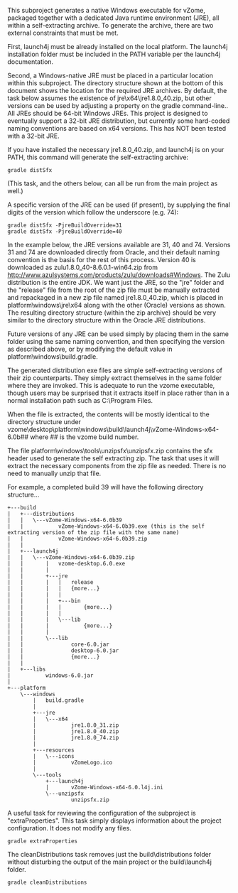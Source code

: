 This subproject generates a native Windows executable for vZome, packaged together with a dedicated Java runtime environment (JRE), all within a self-extracting archive.
To generate the archive, there are two external constraints that must be met.

First, launch4j must be already installed on the local platform. The launch4j installation folder must be included in the PATH variable per the launch4j documentation.

Second, a Windows-native JRE must be placed in a particular location within this subproject.
The directory structure shown at the bottom of this document shows the location for the required JRE archives.
By default, the task below assumes the existence of jre\x64\jre1.8.0_40.zip, but other versions can be used by adjusting a property on the gradle command-line..
All JREs should be 64-bit Windows JREs. This project is designed to eventually support a 32-bit JRE distribution, but currently some hard-coded naming conventions are based on x64 versions. This has NOT been tested with a 32-bit JRE.

If you have installed the necessary jre1.8.0_40.zip, and launch4j is on your PATH, this command will generate the self-extracting archive:

    gradle distSfx

(This task, and the others below, can all be run from the main project as well.)

A specific version of the JRE can be used (if present), by supplying the final digits of the version which follow the underscore (e.g. 74):

    gradle distSfx -PjreBuildOverride=31
    gradle distSfx -PjreBuildOverride=40

In the example below, the JRE versions available are 31, 40 and 74. Versions 31 and 74 are downloaded directly from Oracle, and their default naming convention is the basis for the rest of this process. Version 40 is downloaded as zulu1.8.0_40-8.6.0.1-win64.zip from http://www.azulsystems.com/products/zulu/downloads#Windows.
The Zulu distribution is the entire JDK. We want just the JRE, so the "jre" folder and the "release" file from the root of the zip file must be manually extracted and repackaged in a new zip file named jre1.8.0_40.zip, which is placed in platform\windows\jre\x64 along with the other (Oracle) versions as shown. The resulting directory structure (within the zip archive) should be very similar to the directory structure within the Oracle JRE distributions.

Future versions of any JRE can be used simply by placing them in the same folder using the same naming convention, and then specifying the version as described above, or by modifying the default value in platform\windows\build.gradle.

The generated distribution exe files are simple self-extracting versions of their zip counterparts. They simply extract themselves in the same folder where they are invoked. This is adequate to run the vzome executable, though users may be surprised that it extracts itself in place rather than in a normal installation path such as C:\Program Files.

When the file is extracted, the contents will be mostly identical to the directory structure under vzome\desktop\platform\windows\build\launch4j\vZome-Windows-x64-6.0b## where ## is the vzome build number.

The file platform\windows\tools\unzipsfx\unzipsfx.zip contains the sfx header used to generate the self extracting zip. The task that uses it will extract the necessary components from the zip file as needed. There is no need to manually unzip that file.

For example, a completed build 39 will have the following directory structure...

    +---build
    |   +---distributions
    |   |   \---vZome-Windows-x64-6.0b39
    |   |           vZome-Windows-x64-6.0b39.exe (this is the self extracting version of the zip file with the same name)
    |   |           vZome-Windows-x64-6.0b39.zip
    |   |
    |   +---launch4j
    |   |   \---vZome-Windows-x64-6.0b39.zip
    |   |       |   vzome-desktop.6.0.exe
    |   |       |
    |   |       +---jre
    |   |       |   |   release
    |   |       |   |   {more...}
    |   |       |   |
    |   |       |   +---bin
    |   |       |   |       {more...}
    |   |       |   |
    |   |       |   \---lib
    |   |       |           {more...}
    |   |       |
    |   |       \---lib
    |   |               core-6.0.jar
    |   |               desktop-6.0.jar
    |   |               {more...}
    |   |
    |   +---libs
    |           windows-6.0.jar
    |
    +---platform
        \---windows
            |   build.gradle
            |
            +---jre
            |   \---x64
            |           jre1.8.0_31.zip
            |           jre1.8.0_40.zip
            |           jre1.8.0_74.zip
            |
            +---resources
            |   \---icons
            |           vZomeLogo.ico
            |
            \---tools
                +---launch4j
                |       vZome-Windows-x64-6.0.l4j.ini
                \---unzipsfx
                        unzipsfx.zip

A useful task for reviewing the configuration of the subproject is "extraProperties".
This task simply displays information about the project configuration. It does not modify any files.

    gradle extraProperties

The cleanDistributions task removes just the build\distributions folder without disturbing the output of the main project or the build\launch4j folder.

    gradle cleanDistributions

